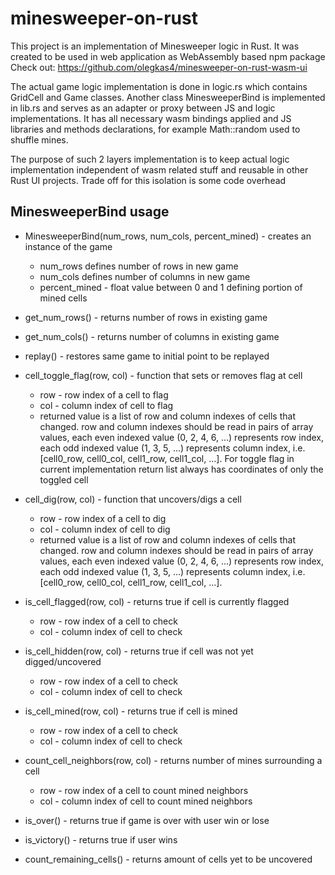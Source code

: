 # minesweeper-on-rust

This project is an implementation of Minesweeper logic in Rust. It was created to be used in web application as WebAssembly based npm package
Check out: https://github.com/olegkas4/minesweeper-on-rust-wasm-ui


The actual game logic implementation is done in logic.rs which contains GridCell and Game classes. 
Another class MinesweeperBind is implemented in lib.rs and serves as an adapter or proxy between JS and logic implementations. It has all necessary wasm bindings applied and JS libraries and methods declarations, for example Math::random used to shuffle mines. 

The purpose of such 2 layers implementation is to keep actual logic implementation independent of wasm related stuff and reusable in other Rust UI projects. Trade off for this isolation is some code overhead


## MinesweeperBind usage

- MinesweeperBind(num_rows, num_cols, percent_mined) - creates an instance of the game
    - num_rows defines number of rows in new game
    - num_cols defines number of columns in new game
    - percent_mined - float value between 0 and 1 defining portion of mined cells

- get_num_rows() - returns number of rows in existing game

- get_num_cols() - returns number of columns in existing game

- replay() - restores same game to initial point to be replayed

- cell_toggle_flag(row, col) - function that sets or removes flag at cell
    - row - row index of a cell to flag
    - col - column index of cell to flag
    - returned value is a list of row and column indexes of cells that changed. row and column indexes should be read in pairs of array values, each even indexed value (0, 2, 4, 6, ...) represents row index, each odd indexed value (1, 3, 5, ...) represents column index, i.e. [cell0_row, cell0_col, cell1_row, cell1_col, ...]. For toggle flag in current implementation return list always has coordinates of only the toggled cell


- cell_dig(row, col) - function that uncovers/digs a cell
    - row - row index of a cell to dig
    - col - column index of cell to dig
    - returned value is a list of row and column indexes of cells that changed. row and column indexes should be read in pairs of array values, each even indexed value (0, 2, 4, 6, ...) represents row index, each odd indexed value (1, 3, 5, ...) represents column index, i.e. [cell0_row, cell0_col, cell1_row, cell1_col, ...]. 

- is_cell_flagged(row, col) - returns true if cell is currently flagged
    - row - row index of a cell to check
    - col - column index of cell to check

- is_cell_hidden(row, col) - returns true if cell was not yet digged/uncovered
    - row - row index of a cell to check
    - col - column index of cell to check

- is_cell_mined(row, col) - returns true if cell is mined
    - row - row index of a cell to check
    - col - column index of cell to check

- count_cell_neighbors(row, col) - returns number of mines surrounding a cell
    - row - row index of a cell to count mined neighbors
    - col - column index of cell to count mined neighbors

- is_over() - returns true if game is over with user win or lose

- is_victory() - returns true if user wins

- count_remaining_cells() - returns amount of cells yet to be uncovered
